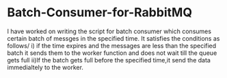 # Batch-Consumer-for-RabbitMQ

I have worked on writing the script for batch consumer which consumes certain batch of messges in the specified time.
It satisfies the conditions as follows/
i) if the time expires and the messages are less than the specified batch  it sends them to the worker function and does not wait till the queue gets full 
ii)If the batch gets full before the specified time,it send the data immedialtely to the worker.

